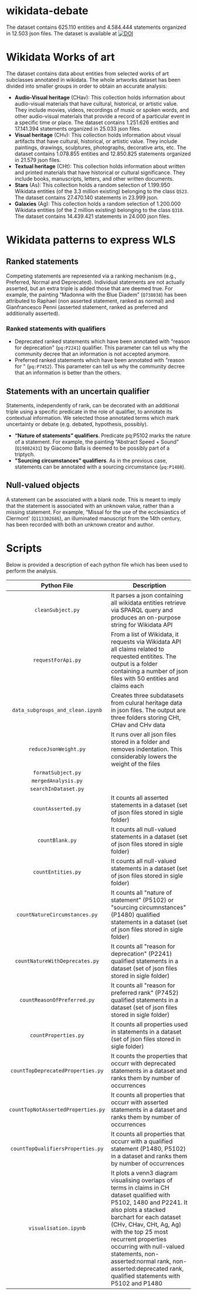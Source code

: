 # wikidata-debate
 The dataset contains 625.110 entities and 4.584.444 statements organized in 12.503 json files. The dataset is available at [![DOI](https://zenodo.org/badge/DOI/10.5281/zenodo.7624784.svg)](https://doi.org/10.5281/zenodo.7624784)
 

# Wikidata Works of art

The dataset contains data about entities from selected works of art subclasses annotated in wikidata. The whole artworks dataset has been divided into smaller groups in order to obtain an accurate analysis:
- **Audio-Visual heritage** (CHav): This collection holds information about audio-visual materials that have cultural, historical, or artistic value. They include movies, videos, recordings of music or spoken words, and other audio-visual materials that provide a record of a particular event in a specific time or place. The dataset contains 1.251.626 entities and 17.141.394 statements organized in 25.033 json files.
- **Visual heritage** (CHv): This collection holds information about visual artifacts that have cultural, historical, or artistic value. They include paintings, drawings, sculptures, photographs, decorative arts, etc. The dataset contains 1.078.855 entities and 12.850.825 statements organized in 21.579 json files.
- **Textual heritage** (CHt): This collection holds information about written and printed materials that have historical or cultural significance. They include books, manuscripts, letters, and other written documents.
- **Stars** (As): This collection holds a random selection of 1.199.950 Wikidata entities (of the 3.3 million existing) belonging to the class `Q523`. The dataset contains 27.470.140 statements in 23.999 json.
- **Galaxies** (Ag): This collection holds a random selection of 1.200.000 Wikidata entities (of the 2 million existing) belonging to the class `Q318`. The dataset contains 14.439.421 statements in 24.000 json files.

# Wikidata patterns to express WLS 

## Ranked statements
Competing statements are represented via a ranking mechanism (e.g., Preferred, Normal and Deprecated). Individual statements are not actually asserted, but an extra triple is added those that are deemed true. For example, the painting “Madonna with the Blue Diadem” (`Q738038`) has been attributed to Raphael (non asserted statement, ranked as normal) and Gianfrancesco Penni (asserted statement, ranked as preferred and additionally asserted). 

### Ranked statements with qualifiers
- Deprecated ranked statements which have been annotated with "reason for deprecation" (`pq:P2241`) qualifier. This parameter can tell us why the community decree that an information is not accepted anymore.
- Preferred ranked statements which have been annotated with "reason for " (`pq:P7452`). This parameter can tell us why the community decree that an information is better than the others. 

## Statements with an uncertain qualifier 
Statements, independently of rank, can be decorated with an additional triple using a specific predicate in the role of qualifier, to annotate its contextual information. We selected those annotated terms which mark uncertainty or debate (e.g. debated, hypothesis, possibly).

- **“Nature of statements” qualifiers**. Predicate pq:P5102 marks the nature of a statement. For example, the painting “Abstract Speed + Sound” (`Q19882431`) by Giacomo Balla is deemed to be possibly part of a triptych.  
- **"Sourcing circumstances" qualifiers**. As in the previous case, statements can be annotated with a sourcing circumstance (`pq:P1480`).

## Null-valued objects
A statement can be associated with a blank node. This is meant to imply that the statement is associated with an unknown value, rather than a missing statement. For example, “Missal for the use of the ecclesiastics of Clermont' (`Q113302686`), an illuminated manuscript from the 14th century, has been recorded with both an unknown creator and author.

# Scripts

Below is provided a description of each python file which has been used to perform the analysis.

| Python File                       |   Description |  
|:---------------------------------:|---------------|
| `cleanSubject.py`                 | It parses a json containing all wikidata entities retrieve via SPARQL query and produces an on-purpose string for Wikidata API |
| `requestForApi.py`                | From a list of Wikidata, it requests via Wikidata API all claims related to requested entitites. The output is a folder containing a number of json files with 50 entities and claims each  |
| `data_subgroups_and_clean.ipynb`  |  Creates three subdatasets from culural heritage data in json files. The output are three folders storing CHt, CHav and CHv data |
| `reduceJsonWeight.py`             | It runs over all json files stored in a folder and removes indentation. This considerably lowers the weight of the files   |
| `formatSubject.py`                |               |
| `mergedAnalysis.py`               |               |
| `searchInDataset.py`              |               |
| `countAsserted.py`                | It counts all asserted statements in a dataset (set of json files stored in sigle folder) |
| `countBlank.py`                   | It counts all null-valued statements in a dataset (set of json files stored in sigle folder)  |
| `countEntities.py`                | It counts all null-valued statements in a dataset (set of json files stored in sigle folder)  |
| `countNatureCircumstances.py`     | It counts all "nature of statement" (P5102) or "sourcing circumnstances" (P1480) qualified statements in a dataset (set of json files stored in sigle folder)  |
| `countNatureWithDeprecates.py`    | It counts all "reason for deprecation" (P2241) qualified statements in a dataset (set of json files stored in sigle folder)  |
| `countReasonOfPreferred.py`       | It counts all "reason for preferred rank" (P7452) qualified statements in a dataset (set of json files stored in sigle folder) |
| `countProperties.py`              | It counts all properties used in statements in a dataset (set of json files stored in sigle folder) |
| `countTopDeprecatedProperties.py` | It counts the properties that occurr with deprecated statements in a dataset and ranks them by number of occurrences  |
| `countTopNotAssertedProperties.py`| It counts all properties that occurr with asserted statements in a dataset and ranks them by number of occurrences   |
| `countTopQualifiersProperties.py` | It counts all properties that occurr with a qualified statement (P1480, P5102) in a dataset and ranks them by number of occurrences   |
| `visualisation.ipynb` | It plots a venn3 diagram visualising overlaps of terms in claims in CH dataset qualified with P5102, 1480 and P2241. It also plots a stacked barchart for each dataset (CHv, CHav, CHt, Ag, Ag) with the top 25 most recurrent properties occurring with null-valued statements, non-asserted:normal rank, non-asserted:deprecated rank, qualified statements with P5102 and P1480 |


    
